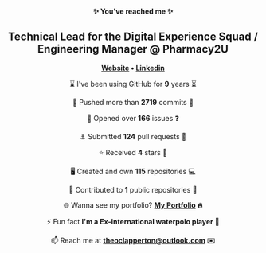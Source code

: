 
<h4 align="center">✨ You've reached me ✨</h4>
<h2 align="center">Technical Lead for the Digital Experience Squad / Engineering Manager @ Pharmacy2U</h2>

<p align="center"><strong><a href="https://www.theoclapperton.co.uk/">Website</a> • <a href="https://www.linkedin.com/in/theoclapperton/">Linkedin</a></strong></p>

<p align="center">⌛ I've been using GitHub for <b>9</b> years ⏳</p>
<p align="center">🌌 Pushed more than <b>2719</b> commits 🌠</p>
<p align="center">📖 Opened over <b>166</b> issues ❓</p>
<p align="center">⚓ Submitted <b>124</b> pull requests 📧</p>
<p align="center">⭐ Received <b>4</b> stars 🌟</p>
<p align="center">🖥️ Created and own <b>115</b> repositories 💻</p>
<p align="center">🏇 Contributed to <b>1</b> public repositories 🐚</p>
<p align="center">🌐 Wanna see my portfolio? <b><a href="https://www.theoclapperton.co.uk/">My Portfolio</a> 🔥</b></p>
<p align="center">⚡ Fun fact <b>I'm a Ex-international waterpolo player 🤽</b></p>
<p align="center">📫 Reach me at <b><a href="mailto:theoclapperton@outlook.com">theoclapperton@outlook.com</a> ✉️</b></p>
